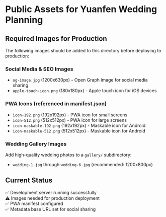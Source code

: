 # Public Assets for Yuanfen Wedding Planning

## Required Images for Production

The following images should be added to this directory before deploying to production:

### Social Media & SEO Images
- `og-image.jpg` (1200x630px) - Open Graph image for social media sharing
- `apple-touch-icon.png` (180x180px) - Apple touch icon for iOS devices

### PWA Icons (referenced in manifest.json)
- `icon-192.png` (192x192px) - PWA icon for small screens
- `icon-512.png` (512x512px) - PWA icon for large screens
- `icon-maskable-192.png` (192x192px) - Maskable icon for Android
- `icon-maskable-512.png` (512x512px) - Maskable icon for Android

### Wedding Gallery Images
Add high-quality wedding photos to a `gallery/` subdirectory:
- `wedding-1.jpg` through `wedding-6.jpg` (recommended: 1200x800px)

## Current Status
✅ Development server running successfully  
⚠️ Images needed for production deployment  
✅ PWA manifest configured  
✅ Metadata base URL set for social sharing
